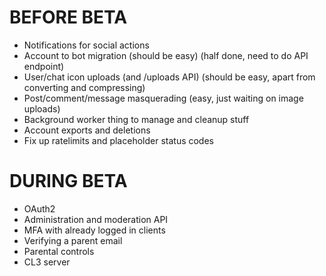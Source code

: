 # BEFORE BETA
- Notifications for social actions
- Account to bot migration (should be easy) (half done, need to do API endpoint)
- User/chat icon uploads (and /uploads API) (should be easy, apart from converting and compressing)
- Post/comment/message masquerading (easy, just waiting on image uploads)
- Background worker thing to manage and cleanup stuff
- Account exports and deletions
- Fix up ratelimits and placeholder status codes

# DURING BETA
- OAuth2
- Administration and moderation API
- MFA with already logged in clients
- Verifying a parent email
- Parental controls
- CL3 server
